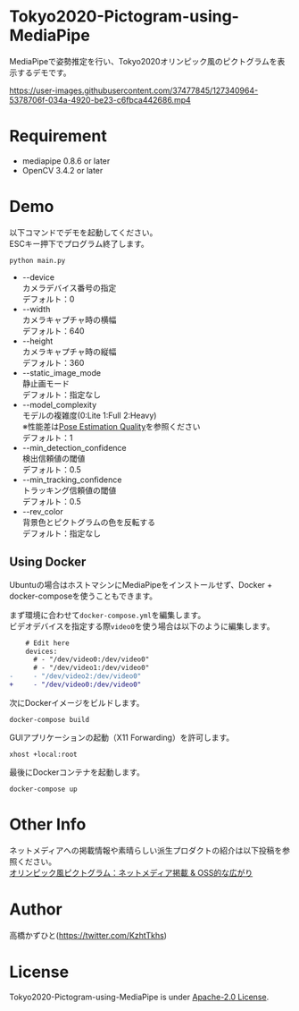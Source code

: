 # Tokyo2020-Pictogram-using-MediaPipe
MediaPipeで姿勢推定を行い、Tokyo2020オリンピック風のピクトグラムを表示するデモです。

https://user-images.githubusercontent.com/37477845/127340964-5378706f-034a-4920-be23-c6fbca442686.mp4

# Requirement 
* mediapipe 0.8.6 or later
* OpenCV 3.4.2 or later

#  Demo
以下コマンドでデモを起動してください。<br>
ESCキー押下でプログラム終了します。<br>
```
python main.py
```
* --device<br>
カメラデバイス番号の指定<br>
デフォルト：0
* --width<br>
カメラキャプチャ時の横幅<br>
デフォルト：640
* --height<br>
カメラキャプチャ時の縦幅<br>
デフォルト：360
* --static_image_mode<br>
静止画モード<br>
デフォルト：指定なし
* --model_complexity<br>
モデルの複雑度(0:Lite 1:Full 2:Heavy)<br>
※性能差は[Pose Estimation Quality](https://google.github.io/mediapipe/solutions/pose#pose-estimation-quality)を参照ください<br>
デフォルト：1
* --min_detection_confidence<br>
検出信頼値の閾値<br>
デフォルト：0.5
* --min_tracking_confidence<br>
トラッキング信頼値の閾値<br>
デフォルト：0.5
* --rev_color<br>
背景色とピクトグラムの色を反転する<br>
デフォルト：指定なし

## Using Docker

Ubuntuの場合はホストマシンにMediaPipeをインストールせず、Docker + docker-composeを使うこともできます。

まず環境に合わせて`docker-compose.yml`を編集します。  
ビデオデバイスを指定する際`video0`を使う場合は以下のように編集します。

```diff
    # Edit here
    devices:
      # - "/dev/video0:/dev/video0"
      # - "/dev/video1:/dev/video0"
-     - "/dev/video2:/dev/video0"
+     - "/dev/video0:/dev/video0"
```

次にDockerイメージをビルドします。

```
docker-compose build
```

GUIアプリケーションの起動（X11 Forwarding）を許可します。

```
xhost +local:root
```

最後にDockerコンテナを起動します。

```
docker-compose up
```

# Other Info
ネットメディアへの掲載情報や素晴らしい派生プロダクトの紹介は以下投稿を参照ください。<br>
[オリンピック風ピクトグラム：ネットメディア掲載 & OSS的な広がり](https://kazuhito00.hatenablog.com/entry/2021/08/03/234320)

# Author
高橋かずひと(https://twitter.com/KzhtTkhs)
 
# License 
Tokyo2020-Pictogram-using-MediaPipe is under [Apache-2.0 License](LICENSE).
